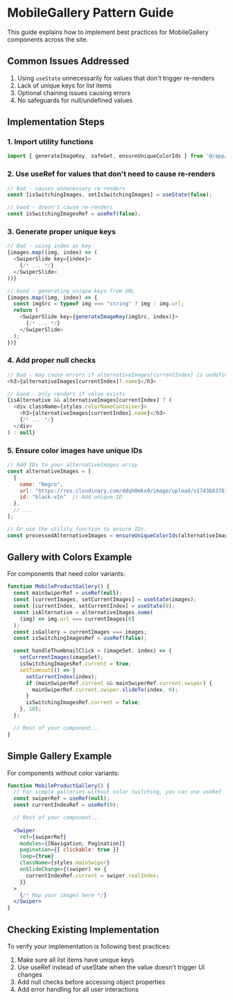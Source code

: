 # MobileGallery Pattern Guide

This guide explains how to implement best practices for MobileGallery components across the site.

## Common Issues Addressed

1. Using `useState` unnecessarily for values that don't trigger re-renders
2. Lack of unique keys for list items 
3. Optional chaining issues causing errors
4. No safeguards for null/undefined values

## Implementation Steps

### 1. Import utility functions

```javascript
import { generateImageKey, safeGet, ensureUniqueColorIds } from '@/app/utils/galleryHelpers';
```

### 2. Use useRef for values that don't need to cause re-renders

```javascript
// Bad - causes unnecessary re-renders
const [isSwitchingImages, setIsSwitchingImages] = useState(false);

// Good - doesn't cause re-renders
const isSwitchingImagesRef = useRef(false);
```

### 3. Generate proper unique keys

```javascript
// Bad - using index as key
{images.map((img, index) => (
  <SwiperSlide key={index}>
    {/* ... */}
  </SwiperSlide>
))}

// Good - generating unique keys from URL
{images.map((img, index) => {
  const imgSrc = typeof img === "string" ? img : img.url;
  return (
    <SwiperSlide key={generateImageKey(imgSrc, index)}>
      {/* ... */}
    </SwiperSlide>
  );
})}
```

### 4. Add proper null checks

```javascript
// Bad - may cause errors if alternativeImages[currentIndex] is undefined
<h3>{alternativeImages[currentIndex]?.name}</h3>

// Good - only renders if value exists
{isAlternative && alternativeImages[currentIndex] ? (
  <div className={styles.colorNameContainer}>
    <h3>{alternativeImages[currentIndex].name}</h3>
    {/* ... */}
  </div>
) : null}
```

### 5. Ensure color images have unique IDs

```javascript
// Add IDs to your alternativeImages array
const alternativeImages = [
  {
    name: "Negro",
    url: "https://res.cloudinary.com/ddqh0mkx9/image/upload/v1743683761/Frame_1_21_bdcoxu.webp",
    id: "black-v2n"  // Add unique ID
  },
  // ...
];

// Or use the utility function to ensure IDs:
const processedAlternativeImages = ensureUniqueColorIds(alternativeImages);
```

## Gallery with Colors Example

For components that need color variants:

```jsx
function MobileProductGallery() {
  const mainSwiperRef = useRef(null);
  const [currentImages, setCurrentImages] = useState(images);
  const [currentIndex, setCurrentIndex] = useState(0);
  const isAlternative = alternativeImages.some(
    (img) => img.url === currentImages[0]
  );
  const isGallery = currentImages === images;
  const isSwitchingImagesRef = useRef(false);

  const handleThumbnailClick = (imageSet, index) => {
    setCurrentImages(imageSet);
    isSwitchingImagesRef.current = true;
    setTimeout(() => {
      setCurrentIndex(index);
      if (mainSwiperRef.current && mainSwiperRef.current.swiper) {
        mainSwiperRef.current.swiper.slideTo(index, 0);
      }
      isSwitchingImagesRef.current = false;
    }, 10);
  };

  // Rest of your component...
}
```

## Simple Gallery Example

For components without color variants:

```jsx
function MobileProductGallery() {
  // For simple galleries without color switching, you can use useRef
  const swiperRef = useRef(null);
  const currentIndexRef = useRef(0);

  // Rest of your component...
  
  <Swiper
    ref={swiperRef}
    modules={[Navigation, Pagination]}
    pagination={{ clickable: true }}
    loop={true}
    className={styles.mainSwiper}
    onSlideChange={(swiper) => {
      currentIndexRef.current = swiper.realIndex;
    }}
  >
    {/* Map your images here */}
  </Swiper>
}
```

## Checking Existing Implementation

To verify your implementation is following best practices:

1. Make sure all list items have unique keys
2. Use useRef instead of useState when the value doesn't trigger UI changes
3. Add null checks before accessing object properties
4. Add error handling for all user interactions 